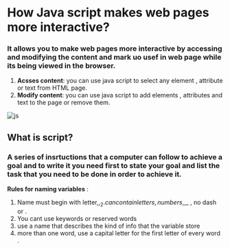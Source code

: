 # How Java script makes web pages more interactive?
### It allows you to make web pages more interactive by accessing and modifying the content and mark uo usef in web page while its being viewed in the browser.
1. **Acsses content**: you can use java script to select any element , attribute or text from HTML page.
2. **Modify content**: you can use java script to add elements , attributes and text to the page or remove them.

![js](https://miro.medium.com/max/12000/1*1gByVzAtW0myl9e9CsGqhw.jpeg)
## What is script?
### A series of insrtuctions that a computer can follow to achieve a goal and to write it you need first to state your goal and list the task that you need to be done in order to achieve it.
**Rules for naming variables** :
1. Name must begin with letter,$,_
2 .can contain letters, numbers,$,_ , no dash or .
3. You cant use keywords or reserved words
4. use a name that describes the kind of info that the variable store
5. more than one word, use a capital letter for the first letter of every word . 
